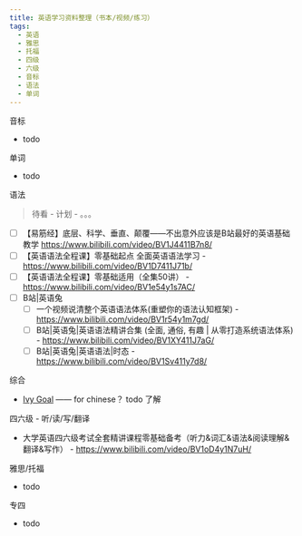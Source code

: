 ```yaml
---
title: 英语学习资料整理（书本/视频/练习）
tags:
  - 英语
  - 雅思
  - 托福
  - 四级
  - 六级
  - 音标
  - 语法
  - 单词
---
```


音标

+ todo

单词

+ todo

语法

> 待看 - 计划 - 。。。

+ [ ] 【易筋经】底层、科学、垂直、颠覆——不出意外应该是B站最好的英语基础教学 <https://www.bilibili.com/video/BV1J4411B7n8/>
+ [ ] 【英语语法全程课】零基础起点 全面英语语法学习 - <https://www.bilibili.com/video/BV1D7411J71b/>
+ [ ] 【英语语法全程课】零基础适用（全集50讲） - <https://www.bilibili.com/video/BV1e54y1s7AC/>
+ [ ] B站|英语兔
  + [ ] 一个视频说清整个英语语法体系(重塑你的语法认知框架) - <https://www.bilibili.com/video/BV1r54y1m7gd/>
  + [ ] B站|英语兔|英语语法精讲合集 (全面, 通俗, 有趣 | 从零打造系统语法体系) - <https://www.bilibili.com/video/BV1XY411J7aG/>
  + [ ] B站|英语兔|英语语法|时态 - <https://www.bilibili.com/video/BV1Sv411y7d8/>

综合

+ [Ivy Goal](https://www.ivygoal.com/cn/index.html) —— for chinese？ todo 了解

四六级 - 听/读/写/翻译

+ 大学英语四六级考试全套精讲课程零基础备考（听力&词汇&语法&阅读理解&翻译&写作） - <https://www.bilibili.com/video/BV1oD4y1N7uH/>

雅思/托福

+ todo

专四

+ todo
